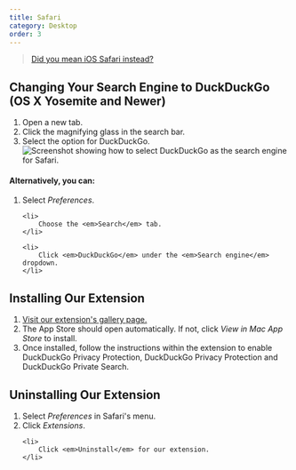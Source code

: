 ```yaml
---
title: Safari
category: Desktop
order: 3
---
```


> <a class="button" href="{{ site.baseurl }}/mobile/safari-ios">Did you mean iOS Safari instead?</a>

<h2>Changing Your Search Engine to DuckDuckGo (OS X Yosemite and Newer)</h2>
<ol>
    <li>
        Open a new tab.
    </li>
    <li>
        Click the magnifying glass in the search bar.
    </li>
    <li>
        Select the option for DuckDuckGo.
        <br>
        <img alt="Screenshot showing how to select DuckDuckGo as the search engine for Safari." src="{{ site.baseurl }}/images/duckduckgo-default-in-safari.jpg" />
    </li>
</ol>

<h4>Alternatively, you can:</h4>
<ol>
    <li>
        Select <em>Preferences</em>.
    </li>

    <li>
        Choose the <em>Search</em> tab.
    </li>

    <li>
        Click <em>DuckDuckGo</em> under the <em>Search engine</em> dropdown.
    </li>
</ol>

<h2>Installing Our Extension</h2>
<ol>
    <li>
        <a href="https://apps.apple.com/us/app/duckduckgo-privacy-for-safari/id1482920575">Visit our extension's gallery page.</a>
    </li>
    <li>
        The App Store should open automatically. If not, click <em>View in Mac App Store</em> to install.
        <!--<img alt="Screenshot of Safari's extensions gallery showing the DuckDuckGo extension." src="{{ site.baseurl }}/images/13f52d6ed7bb7ae14a9697f9c2d732e7.png" />-->
    </li>
    <li>
        Once installed, follow the instructions within the extension to enable DuckDuckGo Privacy Protection, DuckDuckGo Privacy Protection and DuckDuckGo Private Search.
    </li>
</ol>

<h2 id="uninstall">Uninstalling Our Extension</h2>
<ol>
    <li>
        Select <em>Preferences</em> in Safari's menu.
    </li>
    <li>
        Click <em>Extensions</em>.
    </li>

    <li>
        Click <em>Uninstall</em> for our extension.
    </li>
</ol>
